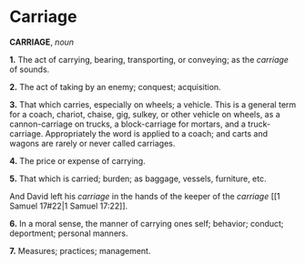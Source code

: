 # Carriage

**CARRIAGE**, _noun_

**1.** The act of carrying, bearing, transporting, or conveying; as the _carriage_ of sounds.

**2.** The act of taking by an enemy; conquest; acquisition.

**3.** That which carries, especially on wheels; a vehicle. This is a general term for a coach, chariot, chaise, gig, sulkey, or other vehicle on wheels, as a cannon-carriage on trucks, a block-carriage for mortars, and a truck-carriage. Appropriately the word is applied to a coach; and carts and wagons are rarely or never called carriages.

**4.** The price or expense of carrying.

**5.** That which is carried; burden; as baggage, vessels, furniture, etc.

And David left his _carriage_ in the hands of the keeper of the _carriage_ [[1 Samuel 17#22|1 Samuel 17:22]].

**6.** In a moral sense, the manner of carrying ones self; behavior; conduct; deportment; personal manners.

**7.** Measures; practices; management.